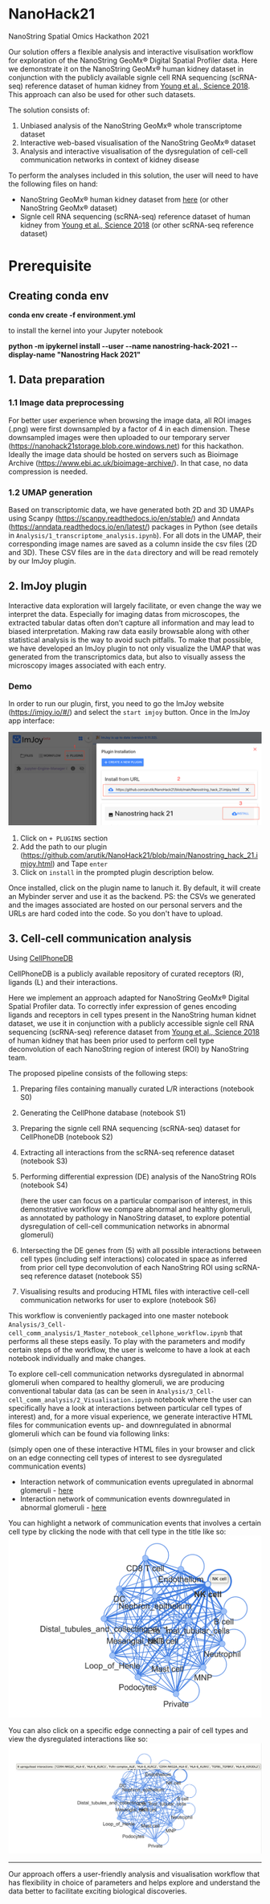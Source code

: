 # NanoHack21
NanoString Spatial Omics Hackathon 2021

Our solution offers a flexible analysis and interactive visulisation workflow for exploration of the NanoString GeoMx® Digital Spatial Profiler data.
Here we demonstrate it on the NanoString GeoMx® human kidney dataset in conjunction with the publicly available signle cell RNA sequencing (scRNA-seq) reference dataset of human kidney from [Young et al., Science 2018](https://science.sciencemag.org/content/361/6402/594.editor-summary). This approach can also be used for other such datasets.

The solution consists of:
1. Unbiased analysis of the NanoString GeoMx® whole transcriptome dataset
2. Interactive web-based visualisation of the NanoString GeoMx® dataset
3. Analysis and interactive visualisation of the dysregulation of cell-cell communication networks in context of kidney disease


To perform the analyses included in this solution, the user will need to have the following files on hand:
- NanoString GeoMx® human kidney dataset from [here](http://nanostring-public-share.s3-website-us-west-2.amazonaws.com/) (or other NanoString GeoMx® dataset)
- Signle cell RNA sequencing (scRNA-seq) reference dataset of human kidney from [Young et al., Science 2018](https://science.sciencemag.org/content/361/6402/594.editor-summary) (or other scRNA-seq reference dataset)

# Prerequisite
## Creating conda env

**conda env create -f environment.yml**

to install the kernel into your Jupyter notebook

**python -m ipykernel install --user --name nanostring-hack-2021 --display-name "Nanostring Hack 2021"**


## 1. Data preparation
### 1.1 Image data preprocessing

For better user experience when browsing the image data, all ROI images (.png) were first downsampled by a factor of 4 in each dimension. These downsampled images were then uploaded to our temporary server (https://nanohack21storage.blob.core.windows.net) for this hackathon. Ideally the image data should be hosted on servers such as Bioimage Archive (https://www.ebi.ac.uk/bioimage-archive/). In that case, no data compression is needed.

### 1.2 UMAP generation

Based on transcriptomic data, we have generated both 2D and 3D UMAPs using Scanpy (https://scanpy.readthedocs.io/en/stable/) and Anndata (https://anndata.readthedocs.io/en/latest/) packages in Python (see details in `Analysis/1_transcriptome_analysis.ipynb`). For all dots in the UMAP, their corresponding image names are saved as a column inside the csv files (2D and 3D). These CSV files are in the `data` directory and will be read remotely by our ImJoy plugin.


## 2. ImJoy plugin

Interactive data exploration will largely facilitate, or even change the way we interpret the data. Especially for imaging datas from microscopes, the extracted tabular datas often don’t capture all information and may lead to biased interpretation. Making raw data easily browsable along with other statistical analysis is the way to avoid such pitfalls. To make that possible, we have developed an ImJoy plugin to not only visualize the UMAP that was generated from the transcriptomics data, but also to visually assess the microscopy images associated with each entry.

### Demo

In order to run our plugin, first, you need to go the ImJoy website (https://imjoy.io/#/) and select the `start imjoy` button.
Once in the ImJoy app interface:

![](./data/imjoy_plugin_installation.png)

1. Click on `+ PLUGINS` section
2. Add the path to our plugin (https://github.com/arutik/NanoHack21/blob/main/Nanostring_hack_21.imjoy.html) and Tape `enter`
3. Click on `install` in the prompted plugin description below.

Once installed, click on the plugin name to lanuch it. By default, it will create an Mybinder server and use it as the backend.
PS: the CSVs we generated and the images associated are hosted on our personal servers and the URLs are hard coded into the code. So you don't have to upload.

## 3. Cell-cell communication analysis

Using [CellPhoneDB](https://www.cellphonedb.org/)

CellPhoneDB is a publicly available repository of curated receptors (R), ligands (L) and their interactions.

Here we implement an approach adapted for NanoString GeoMx® Digital Spatial Profiler data. To correctly infer expression of genes encoding ligands and receptors in cell types present in the NanoString human kidnet dataset, we use it in conjunction with a publicly accessible signle cell RNA sequencing (scRNA-seq) reference dataset from [Young et al., Science 2018](https://science.sciencemag.org/content/361/6402/594.editor-summary) of human kidney that has been prior used to perform cell type deconvolution of each NanoString region of interest (ROI) by NanoString team.

The proposed pipeline consists of the following steps:
1. Preparing files containing manually curated L/R interactions (notebook S0)
2. Generating the CellPhone database (notebook S1)
3. Preparing the signle cell RNA sequencing (scRNA-seq) dataset for CellPhoneDB (notebook S2)
4. Extracting all interactions from the scRNA-seq reference dataset (notebook S3)
5. Performing differential expression (DE) analysis of the NanoString ROIs (notebook S4)

    (here the user can focus on a particular comparison of interest, in this demonstrative workflow we compare abnormal and healthy glomeruli, as annotated by pathology in NanoString dataset, to explore potential dysregulation of cell-cell communication networks in abnormal glomeruli)


6. Intersecting the DE genes from (5) with all possible interactions between cell types (including self interactions) colocated in space as inferred from prior cell type deconvolution of each NanoString ROI using scRNA-seq reference dataset (notebook S5)
7. Visualising results and producing HTML files with interactive cell-cell communication networks for user to explore (notebook S6)

This workflow is conveniently packaged into one master notebook `Analysis/3_Cell-cell_comm_analysis/1_Master_notebook_cellphone_workflow.ipynb` that performs all these steps easily. 
To play with the parameters and modify certain steps of the workflow, the user is welcome to have a look at each notebook individually and make changes.

To explore cell-cell communication networks dysregulated in abnormal glomeruli when compared to healthy glomeruli, we are producing conventional tabular data (as can be seen in  `Analysis/3_Cell-cell_comm_analysis/2_Visualisation.ipynb` notebook where the user can specifically have a look at interactions between particular cell types of interest) and, for a more visual experience, we generate interactive HTML files for communication events up- and downregulated in abnormal glomeruli which can be found via following links: 

(simply open one of these interactive HTML files in your browser and click on an edge connecting cell types of interest to see dysregulated communication events)

- Interaction network of communication events upregulated in abnormal glomeruli - [here](https://github.com/arutik/NanoHack21/blob/main/Analysis/3_Cell-cell_comm_analysis/nx_upreg.html)
- Interaction network of communication events downregulated in abnormal glomeruli - [here](https://github.com/arutik/NanoHack21/blob/main/Analysis/3_Cell-cell_comm_analysis/nx_downreg.html)

You can highlight a network of communication events that involves a certain cell type by clicking the node with that cell type in the title like so:
![](./data/graph_2.png)

You can also click on a specific edge connecting a pair of cell types and view the dysregulated interactions like so:
![](./data/graph_1.png)

____________________________________________________________________________________________________________________________________________________________________

Our approach offers a user-friendly analysis and visualisation workflow that has flexibility in choice of parameters and helps explore and understand the data better to facilitate exciting biological discoveries. 
